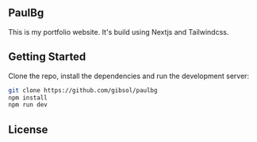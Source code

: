 ## PaulBg

This is my portfolio website. It's build using Nextjs and Tailwindcss.

## Getting Started

Clone the repo, install the dependencies and run the development server:

```bash
git clone https://github.com/gibsol/paulbg
npm install
npm run dev
```

## License
